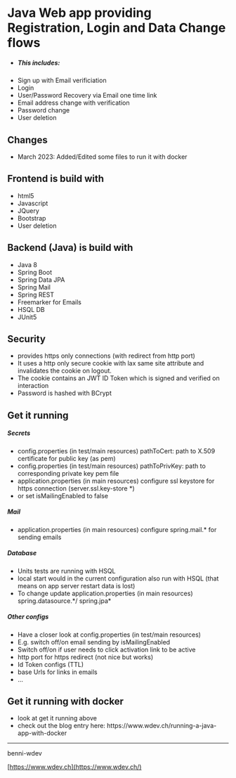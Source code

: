<h1> Java Web app providing Registration, Login and Data Change flows</h1>
<ul>
    <li><h5>This includes:</h5></li>
        <li>Sign up with Email verificiation</li>
        <li>Login</li>
        <li>User/Password Recovery via Email one time link</li>
        <li>Email address change with verification</li>
        <li>Password change</li>
        <li>User deletion</li>
</ul>

<h2> Changes </h2>
 <ul>
        <li>March 2023: Added/Edited some files to run it with docker</li>
</ul>


<h2> Frontend is build with </h2>
     <ul>
        <li>html5</li>
        <li>Javascript</li>
        <li>JQuery</li>
        <li>Bootstrap</li>
        <li>User deletion</li>
    </ul>
<h2> Backend (Java) is build with </h2>
     <ul>
        <li>Java 8</li>
        <li>Spring Boot</li>
        <li>Spring Data JPA</li>
        <li>Spring Mail</li>
        <li>Spring REST</li>
        <li>Freemarker for Emails</li>
        <li>HSQL DB</li>
        <li>JUnit5</li>
</ul>
<h2> Security </h2>
     <ul>
        <li>provides https only connections (with redirect from http port)</li>
        <li>It uses a http only secure cookie with lax same site attribute and invalidates the cookie on logout.</li>
        <li>The cookie contains an JWT ID Token which is signed and verified on interaction</li>
        <li>Password is hashed with BCrypt</li>
</ul>


<h2> Get it running </h2>    
    <h5> Secrets</h5>
    <ul>
        <li>config.properties (in test/main resources) pathToCert: path to X.509 certificate for public key (as pem)</li>
        <li>config.properties (in test/main resources) pathToPrivKey: path to corresponding private key pem file</li>
        <li>application.properties (in main resources) configure ssl keystore for https connection (server.ssl.key-store *) </li>
        <li>or set isMailingEnabled to false</li>
    </ul>
    <h5> Mail</h5>
    <ul>
        <li>application.properties (in main resources) configure spring.mail.* for sending emails</li>
    </ul>
    <h5> Database</h5>
    <ul>
        <li>Units tests are running with HSQL</li>
        <li>local start would in the current configuration also run with HSQL (that means on app server restart data is lost)</li>
        <li>To change update application.properties (in main resources) spring.datasource.*/ spring.jpa* </li>
    </ul>
    <h5> Other configs</h5>
    <ul>
        <li>Have a closer look at config.properties (in test/main resources)</li>
        <li>E.g. switch off/on email sending by isMailingEnabled</li>
        <li>Switch off/on if user needs to click activation link to be active </li>
        <li>http port for https redirect (not nice but works) </li>
        <li>Id Token configs (TTL) </li>
        <li>base Urls for links in emails</li>
        <li>...</li>
    </ul>
<h2> Get it running with docker </h2>    
    <ul>
        <li>look at get it running above</li>
        <li> check out the blog entry here: https://www.wdev.ch/running-a-java-app-with-docker </li>
    </ul>


--------------------------------------
benni-wdev

[https://www.wdev.ch](https://www.wdev.ch/)
